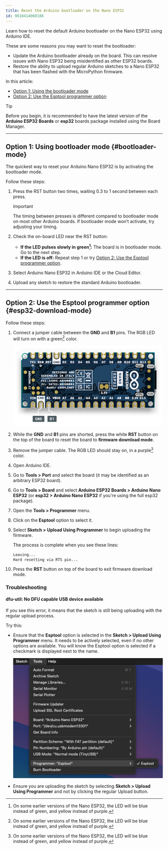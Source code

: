 ```yaml
---
title: Reset the Arduino bootloader on the Nano ESP32
id: 9810414060188
---
```


Learn how to reset the default Arduino bootloader on the Nano ESP32 using Arduino IDE.

These are some reasons you may want to reset the bootloader:

* Update the Arduino bootloader already on the board. This can resolve issues with Nano ESP32 being misidentified as other ESP32 boards.
* Restore the ability to upload regular Arduino sketches to a Nano ESP32 that has been flashed with the MicroPython firmware.

In this article:

* [Option 1: Using the bootloader mode](#bootloader-mode)
* [Option 2: Use the Esptool programmer option](#esp32-download-mode)

> [!TIP]
> Before you begin, it is recommended to have the latest version of the **Arduino ESP32 Boards** or **esp32** boards package installed using the Board Manager.

---

## Option 1: Using bootloader mode {#bootloader-mode}

The quickest way to reset your Arduino Nano ESP32 is by activating the bootloader mode.

Follow these steps:

1. Press the RST button two times, waiting 0.3 to 1 second between each press.

   > [!IMPORTANT]
   > The timing between presses is different compared to bootloader mode on most other Arduino boards. If bootloader mode won’t activate, try adjusting your timing.

2. Check the on-board LED near the RST button:
   * **If the LED pulses slowly in green[^colors]:** The board is in bootloader mode. Go to the next step.
   * **If the LED is off:** Repeat step 1 or try [Option 2: Use the Esptool programmer option](#esp32-download-mode).
3. Select Arduino Nano ESP32 in Arduino IDE or the Cloud Editor.
4. Upload any sketch to restore the standard Arduino bootloader.

---

## Option 2: Use the Esptool programmer option {#esp32-download-mode}

Follow these steps:

1. Connect a jumper cable between the **GND** and **B1** pins. The RGB LED will turn on with a green[^colors] color.

   ![The GND and B1 pins](img/nano-esp32-gnd-b1.png)

2. While the **GND** and **B1** pins are shorted, press the white **RST** button on the top of the board to reset the board to **firmware download mode**.

3. Remove the jumper cable. The RGB LED should stay on, in a purple[^colors] color.

4. Open Arduino IDE.

5. Go to **Tools > Port** and select the board (it may be identified as an arbitrary ESP32 board).

6. Go to **Tools > Board** and select **Arduino ESP32 Boards > Arduino Nano ESP32** (or **esp32 > Arduino Nano ESP32** if you're using the full esp32 package).

7. Open the **Tools > Programmer** menu.

8. Click on the **Esptool** option to select it.

9. Select **Sketch > Upload Using Programmer** to begin uploading the firmware.

   The process is complete when you see these lines:

   ```
   Leaving...
   Hard resetting via RTS pin...
   ```

10. Press the **RST** button on top of the board to exit firmware download mode.

### Troubleshooting

#### dfu-util: No DFU capable USB device available

If you see this error, it means that the sketch is still being uploading with the regular upload process.

Try this:

* Ensure that the **Esptool** option is selected in the **Sketch > Upload Using Programmer** menu. It needs to be actively selected, even if no other options are available. You will know the Esptool option is selected if a checkmark is displayed next to the name.

  ![The Esptool option in the Tools > Programmer menu. A checkmark indicates that the option is currently selected.](img/esptool-selected.png)

* Ensure you are uploading the sketch by selecting **Sketch > Upload Using Programmer** and not by clicking the regular Upload button.

[^colors]: On some earlier versions of the Nano ESP32, the LED will be blue instead of green, and yellow instead of purple.
